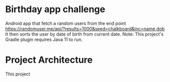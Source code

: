 # Birthday app challenge

Android app that fetch a random users from the end point https://randomuser.me/api/?results=1000&seed=chalkboard&inc=name,dob 
It then sorts the user by date of birth from current date. 
Note: This project's Gradle plugin requires Java 11 to run.

# Project Architecture
This project 
